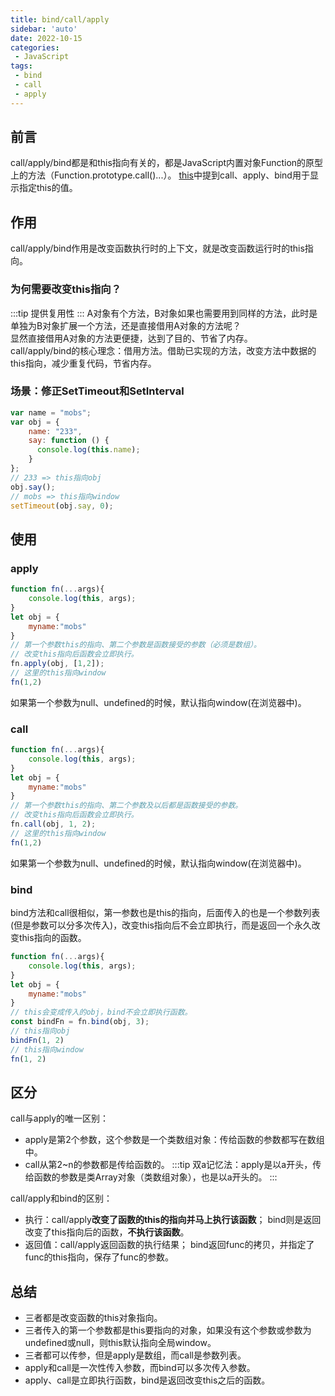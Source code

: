 ```yaml
---
title: bind/call/apply
sidebar: 'auto'
date: 2022-10-15
categories:
 - JavaScript
tags:
 - bind
 - call
 - apply
---
```


## 前言
call/apply/bind都是和this指向有关的，都是JavaScript内置对象Function的原型上的方法（Function.prototype.call()...）。
[this](./this.md)中提到call、apply、bind用于显示指定this的值。
## 作用
call/apply/bind作用是改变函数执行时的上下文，就是改变函数运行时的this指向。

### 为何需要改变this指向？
:::tip
提供复用性
:::
A对象有个方法，B对象如果也需要用到同样的方法，此时是单独为B对象扩展一个方法，还是直接借用A对象的方法呢？<br/>
显然直接借用A对象的方法更便捷，达到了目的、节省了内存。<br/>
call/apply/bind的核心理念：借用方法。借助已实现的方法，改变方法中数据的this指向，减少重复代码，节省内存。
### 场景：修正SetTimeout和SetInterval
```js
var name = "mobs";
var obj = {
    name: "233",
    say: function () {
      console.log(this.name);
    }
};
// 233 => this指向obj
obj.say();
// mobs => this指向window
setTimeout(obj.say, 0);
```

## 使用
### apply
```js
function fn(...args){
    console.log(this, args);
}
let obj = {
    myname:"mobs"
}
// 第一个参数this的指向、第二个参数是函数接受的参数（必须是数组）。
// 改变this指向后函数会立即执行。
fn.apply(obj, [1,2]);
// 这里的this指向window
fn(1,2)
```
如果第一个参数为null、undefined的时候，默认指向window(在浏览器中)。
### call
```js
function fn(...args){
    console.log(this, args);
}
let obj = {
    myname:"mobs"
}
// 第一个参数this的指向、第二个参数及以后都是函数接受的参数。
// 改变this指向后函数会立即执行。
fn.call(obj, 1, 2);
// 这里的this指向window
fn(1,2)
```
如果第一个参数为null、undefined的时候，默认指向window(在浏览器中)。
### bind
bind方法和call很相似，第一参数也是this的指向，后面传入的也是一个参数列表(但是参数可以分多次传入)，改变this指向后不会立即执行，而是返回一个永久改变this指向的函数。
```js
function fn(...args){
    console.log(this, args);
}
let obj = {
    myname:"mobs"
}
// this会变成传入的obj，bind不会立即执行函数。
const bindFn = fn.bind(obj, 3);
// this指向obj
bindFn(1, 2) 
// this指向window
fn(1, 2) 
```
## 区分
call与apply的唯一区别：
* apply是第2个参数，这个参数是一个类数组对象：传给函数的参数都写在数组中。
* call从第2~n的参数都是传给函数的。
:::tip
双a记忆法：apply是以a开头，传给函数的参数是类Array对象（类数组对象），也是以a开头的。
:::

call/apply和bind的区别：
* 执行：call/apply**改变了函数的this的指向并马上执行该函数**；
  bind则是返回改变了this指向后的函数，**不执行该函数**。
* 返回值：call/apply返回函数的执行结果；
 bind返回func的拷贝，并指定了func的this指向，保存了func的参数。

## 总结
* 三者都是改变函数的this对象指向。
* 三者传入的第一个参数都是this要指向的对象，如果没有这个参数或参数为undefined或null，则this默认指向全局window。
* 三者都可以传参，但是apply是数组，而call是参数列表。
* apply和call是一次性传入参数，而bind可以多次传入参数。
* apply、call是立即执行函数，bind是返回改变this之后的函数。